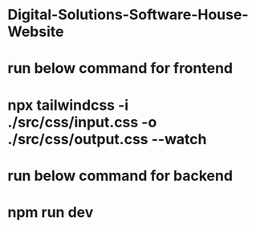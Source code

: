 # Digital-Solutions-Software-House-Website

# run below command for frontend
# npx tailwindcss -i ./src/css/input.css -o ./src/css/output.css --watch

# run below command for backend
# npm run dev